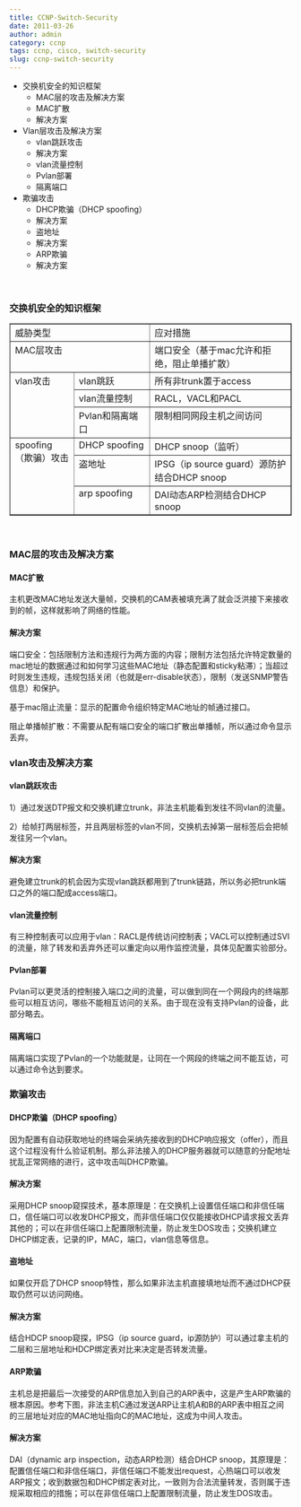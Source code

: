 ```yaml
---
title: CCNP-Switch-Security
date: 2011-03-26
author: admin
category: ccnp
tags: ccnp, cisco, switch-security
slug: ccnp-switch-security
---
```


-   交换机安全的知识框架
    -   MAC层的攻击及解决方案
    -   MAC扩散
    -   解决方案
-   Vlan层攻击及解决方案
    -   vlan跳跃攻击
    -   解决方案
    -   vlan流量控制
    -   Pvlan部署
    -   隔离端口
-   欺骗攻击
    -   DHCP欺骗（DHCP spoofing）
    -   解决方案
    -   盗地址
    -   解决方案
    -   ARP欺骗
    -   解决方案

 

### 交换机安全的知识框架

<table border="1" cellspacing="0" cellpadding="0">
<tbody>
<tr>
<td colspan="2" width="253" valign="top">
威胁类型

</td>
<td width="315" valign="top">
应对措施

</td>
</tr>
<tr>
<td colspan="2" width="253" valign="top">
MAC层攻击

</td>
<td width="315" valign="top">
端口安全（基于mac允许和拒绝，阻止单播扩散）

</td>
</tr>
<tr>
<td rowspan="3" width="111" valign="top">
vlan攻击

</td>
<td width="142" valign="top">
vlan跳跃

</td>
<td width="315" valign="top">
所有非trunk置于access

</td>
</tr>
<tr>
<td width="142" valign="top">
vlan流量控制

</td>
<td width="315" valign="top">
RACL，VACL和PACL

</td>
</tr>
<tr>
<td width="142" valign="top">
Pvlan和隔离端口

</td>
<td width="315" valign="top">
限制相同网段主机之间访问

</td>
</tr>
<tr>
<td rowspan="3" width="111" valign="top">
spoofing（欺骗）攻击

</td>
<td width="142" valign="top">
DHCP spoofing

</td>
<td width="315" valign="top">
DHCP snoop（监听）

</td>
</tr>
<tr>
<td width="142" valign="top">
盗地址

</td>
<td width="315" valign="top">
IPSG（ip source guard）源防护结合DHCP snoop

</td>
</tr>
<tr>
<td width="142" valign="top">
arp spoofing

</td>
<td width="315" valign="top">
DAI动态ARP检测结合DHCP snoop

</td>
</tr>
</tbody>
</table>
 

### MAC层的攻击及解决方案

#### MAC扩散

主机更改MAC地址发送大量帧，交换机的CAM表被填充满了就会泛洪接下来接收到的帧，这样就影响了网络的性能。

#### 解决方案

端口安全：包括限制方法和违规行为两方面的内容；限制方法包括允许特定数量的mac地址的数据通过和如何学习这些MAC地址（静态配置和sticky粘滞）；当超过时则发生违规，违规包括关闭（也就是err-disable状态），限制（发送SNMP警告信息）和保护。

基于mac阻止流量：显示的配置命令组织特定MAC地址的帧通过接口。

阻止单播帧扩散：不需要从配有端口安全的端口扩散出单播帧，所以通过命令显示丢弃。

### vlan攻击及解决方案

#### vlan跳跃攻击

1）通过发送DTP报文和交换机建立trunk，非法主机能看到发往不同vlan的流量。

2）给帧打两层标签，并且两层标签的vlan不同，交换机去掉第一层标签后会把帧发往另一个vlan。

#### 解决方案

避免建立trunk的机会因为实现vlan跳跃都用到了trunk链路，所以务必把trunk端口之外的端口配成access端口。

#### vlan流量控制

有三种控制表可以应用于vlan：RACL是传统访问控制表；VACL可以控制通过SVI的流量，除了转发和丢弃外还可以重定向以用作监控流量，具体见配置实验部分。

#### Pvlan部署

Pvlan可以更灵活的控制接入端口之间的流量，可以做到同在一个网段内的终端那些可以相互访问，哪些不能相互访问的关系。由于现在没有支持Pvlan的设备，此部分略去。

#### 隔离端口

隔离端口实现了Pvlan的一个功能就是，让同在一个网段的终端之间不能互访，可以通过命令达到要求。

### 欺骗攻击

#### DHCP欺骗（DHCP spoofing）

因为配置有自动获取地址的终端会采纳先接收到的DHCP响应报文（offer），而且这个过程没有什么验证机制。那么非法接入的DHCP服务器就可以随意的分配地址扰乱正常网络的进行，这中攻击叫DHCP欺骗。

#### 解决方案

采用DHCP
snoop窥探技术，基本原理是：在交换机上设置信任端口和非信任端口，信任端口可以收发DHCP报文，而非信任端口仅仅能接收DHCP请求报文丢弃其他的；可以在非信任端口上配置限制流量，防止发生DOS攻击；交换机建立DHCP绑定表，记录的IP，MAC，端口，vlan信息等信息。

#### 盗地址

如果仅开启了DHCP
snoop特性，那么如果非法主机直接填地址而不通过DHCP获取仍然可以访问网络。

#### 解决方案

结合HDCP snoop窥探，IPSG（ip source
guard，ip源防护）可以通过拿主机的二层和三层地址和HDCP绑定表对比来决定是否转发流量。

#### ARP欺骗

主机总是把最后一次接受的ARP信息加入到自己的ARP表中，这是产生ARP欺骗的根本原因。参考下图，非法主机C通过发送ARP让主机A和B的ARP表中相互之间的三层地址对应的MAC地址指向C的MAC地址，这成为中间人攻击。

#### 解决方案

DAI（dynamic arp inspection，动态ARP检测）结合DHCP
snoop，其原理是：配置信任端口和非信任端口，非信任端口不能发出request，心热端口可以收发ARP报文；收到数据包和DHCP绑定表对比，一致则为合法流量转发，否则属于违规采取相应的措施；可以在非信任端口上配置限制流量，防止发生DOS攻击。

 

 
